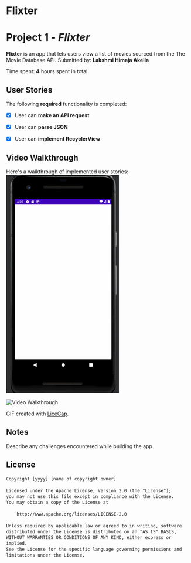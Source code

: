# Flixter
# Project 1 - *Flixter*

**Flixter** is an app that lets users view a list of movies sourced from the The Movie Database API.
Submitted by: **Lakshmi Himaja Akella**

Time spent: **4** hours spent in total

## User Stories

The following **required** functionality is completed:

* [x] User can **make an API request**
* [x] User can **parse JSON** 
* [x] User can **implement RecyclerView** 


## Video Walkthrough

Here's a walkthrough of implemented user stories:
![](walkthrough.gif)

<img src='http://i.imgur.com/link/to/your/gif/walkthrough.gif' title='Video Walkthrough' width='' alt='Video Walkthrough' />

GIF created with [LiceCap](http://www.cockos.com/licecap/).

## Notes

Describe any challenges encountered while building the app.

## License

    Copyright [yyyy] [name of copyright owner]

    Licensed under the Apache License, Version 2.0 (the "License");
    you may not use this file except in compliance with the License.
    You may obtain a copy of the License at

        http://www.apache.org/licenses/LICENSE-2.0

    Unless required by applicable law or agreed to in writing, software
    distributed under the License is distributed on an "AS IS" BASIS,
    WITHOUT WARRANTIES OR CONDITIONS OF ANY KIND, either express or implied.
    See the License for the specific language governing permissions and
    limitations under the License.
